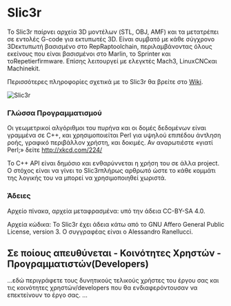 Slic3r 
======

Το Slic3r παίρνει αρχεία 3D μοντέλων (STL, OBJ, AMF) και τα μετατρέπει 
σε εντολές G-code για εκτυπωτές 3D. Είναι συμβατό με κάθε σύγχρονο 
3Dεκτυπωτή βασισμένο στο RepRaptoolchain, περιλαμβάνοντας όλους εκείνους 
που είναι βασισμένοι στο Marlin, το Sprinter και τοRepetierfirmware. 
Επίσης λειτουργεί με ελεγκτές Mach3, LinuxCNCκαι Machinekit.

Περισσότερες πληροφορίες σχετικά με το Slic3r θα βρείτε στο [Wiki](https://github.com/ellak-monades-aristeias/slic3r-el/wiki).

![Slic3r](https://cloud.githubusercontent.com/assets/12068064/10640848/44b20c38-781f-11e5-9ae1-9244992fd105.jpg)

### Γλώσσα Προγραμματισμού

Οι γεωμετρικοί αλγόριθμοι του πυρήνα και οι δομές δεδομένων είναι γραμμένα
σε C++, και χρησιμοποιείται Perl για υψηλού επιπέδου άντληση ροής, 
γραφικό περιβάλλον χρήστη, και δοκιμές. Αν αναρωτιέστε «γιατί Perl;» 
δείτε http://xkcd.com/224/

Το C++ API είναι δημόσιο και ενθαρύννεται η χρήση του σε άλλα project. 
Ο στόχος είναι να γίνει το Slic3rπλήρως αρθρωτό ώστε το κάθε κομμάτι 
της λογικής του να μπορεί να χρησιμοποιηθεί χωριστά.

### Άδειες

Αρχείo πίνακα, αρχεία μεταφρασμένα: υπό την άδεια CC-BY-SA 4.0.

Αρχεία κώδικα: To Slic3r έχει άδεια κάτω από το GNU Affero General Public License, version 3. Ο συγγραφέας είναι ο Alessandro Ranellucci.


## Σε ποίους απευθύνεται - Κοινότητες Χρηστών - Προγραμματιστών(Developers) ##
...εδώ περιγράφετε τους δυνητικούς τελικούς χρήστες του έργου σας και τις κοινότητες χρηστών/developers που θα ενδιαφερόντουσαν να επεκτείνουν το έργο σας. ...


